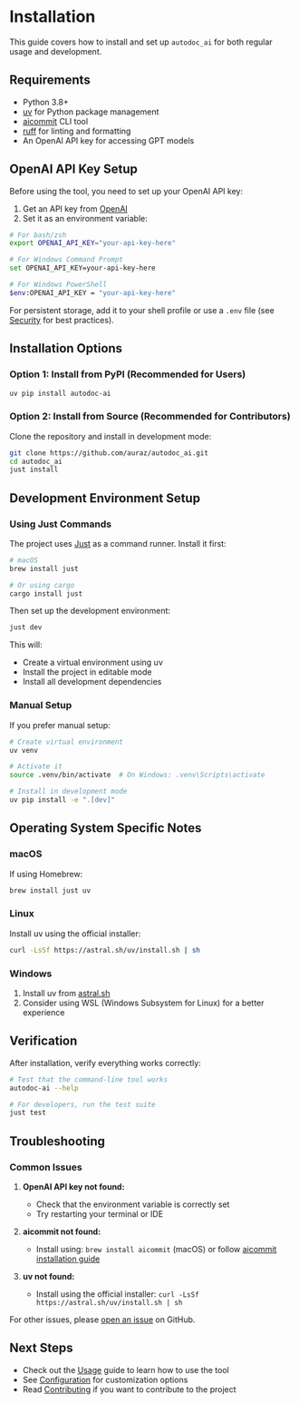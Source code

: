 # Installation

This guide covers how to install and set up `autodoc_ai` for both regular usage and development.

## Requirements

- Python 3.8+
- [uv](https://github.com/astral-sh/uv) for Python package management
- [aicommit](https://github.com/coder/aicommit) CLI tool
- [ruff](https://github.com/astral-sh/ruff) for linting and formatting
- An OpenAI API key for accessing GPT models

## OpenAI API Key Setup

Before using the tool, you need to set up your OpenAI API key:

1. Get an API key from [OpenAI](https://platform.openai.com/account/api-keys)
2. Set it as an environment variable:

```sh
# For bash/zsh
export OPENAI_API_KEY="your-api-key-here"

# For Windows Command Prompt
set OPENAI_API_KEY=your-api-key-here

# For Windows PowerShell
$env:OPENAI_API_KEY = "your-api-key-here"
```

For persistent storage, add it to your shell profile or use a `.env` file (see [Security](Security) for best practices).

## Installation Options

### Option 1: Install from PyPI (Recommended for Users)

```sh
uv pip install autodoc-ai
```

### Option 2: Install from Source (Recommended for Contributors)

Clone the repository and install in development mode:

```sh
git clone https://github.com/auraz/autodoc_ai.git
cd autodoc_ai
just install
```

## Development Environment Setup

### Using Just Commands

The project uses [Just](https://just.systems/) as a command runner. Install it first:

```sh
# macOS
brew install just

# Or using cargo
cargo install just
```

Then set up the development environment:

```sh
just dev
```

This will:
- Create a virtual environment using uv
- Install the project in editable mode
- Install all development dependencies

### Manual Setup

If you prefer manual setup:

```sh
# Create virtual environment
uv venv

# Activate it
source .venv/bin/activate  # On Windows: .venv\Scripts\activate

# Install in development mode
uv pip install -e ".[dev]"
```

## Operating System Specific Notes

### macOS

If using Homebrew:

```sh
brew install just uv
```

### Linux

Install uv using the official installer:

```sh
curl -LsSf https://astral.sh/uv/install.sh | sh
```

### Windows

1. Install uv from [astral.sh](https://astral.sh/uv/)
2. Consider using WSL (Windows Subsystem for Linux) for a better experience

## Verification

After installation, verify everything works correctly:

```sh
# Test that the command-line tool works
autodoc-ai --help

# For developers, run the test suite
just test
```

## Troubleshooting

### Common Issues

1. **OpenAI API key not found:**
   - Check that the environment variable is correctly set
   - Try restarting your terminal or IDE

2. **aicommit not found:**
   - Install using: `brew install aicommit` (macOS) or follow [aicommit installation guide](https://github.com/coder/aicommit)

3. **uv not found:**
   - Install using the official installer: `curl -LsSf https://astral.sh/uv/install.sh | sh`

For other issues, please [open an issue](https://github.com/auraz/autodoc_ai/issues) on GitHub.

## Next Steps

- Check out the [Usage](Usage) guide to learn how to use the tool
- See [Configuration](Configuration) for customization options
- Read [Contributing](Contributing) if you want to contribute to the project